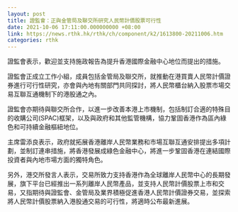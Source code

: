 ```yaml
---
layout: post
title: 證監會：正與金管局及聯交所研究人民幣計價股票可行性
date: 2021-10-06 17:11:00.000000000 +08:00
link: https://news.rthk.hk/rthk/ch/component/k2/1613800-20211006.htm
categories: rthk
---
```


證監會表示，歡迎並支持施政報告為提升香港國際金融中心地位而提出的措施。

證監會正成立工作小組，成員包括金管局及聯交所，就推動在港買賣人民幣計價證券進行可行性研究，亦會與內地有關部門共同探討，將人民幣櫃台納入股票市場交易互聯互通機制下的港股通之內。

證監會亦期待與聯交所合作，以進一步改善本港上市機制，包括制訂合適的特殊目的收購公司(SPAC)框架，以及與政府和其他監管機構，協力鞏固香港作為區內綠色和可持續金融樞紐地位。

主席雷添良表示，政府就拓展香港離岸人民幣業務和市場互聯互通安排提出多項計劃，並制訂連串措施，將香港發展成綠色金融中心，將進一步鞏固香港在連結國際投資者與內地市場方面的獨特角色。

另外，港交所發言人表示，交易所致力支持香港作為全球離岸人民幣中心的長期發展，旗下平台已經推出一系列離岸人民幣產品，並支持人民幣計價股票上市和交易，又指期待與證監會、金管局及業界積極促進香港人民幣計價證券交易，並探索將人民幣計價股票納入港股通交易的可行性，將適時公布最新進展。
